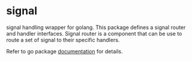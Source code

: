 # signal

signal handling wrapper for golang. This package defines a signal router and
handler interfaces. Signal router is a component that can be use to route a
set of signal to their specific handlers.

Refer to go package [documentation](https://pkg.go.dev/gojini.dev/signal) for
details.
